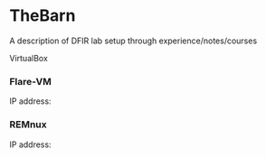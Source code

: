 # TheBarn
A description of DFIR lab setup through experience/notes/courses

VirtualBox

### Flare-VM
IP address:

### REMnux
IP address:
